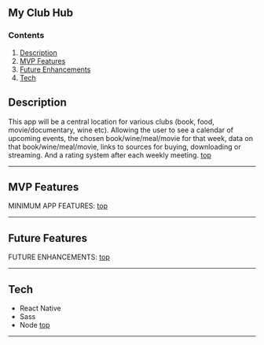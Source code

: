 ## **My Club Hub**
### <a name="home"></a> **Contents**
1. [Description](#desc)
2. [MVP Features](#features)
3. [Future Enhancements](#future) 
4. [Tech](#tech)
## <a name="desc"></a> **Description**

This app will be a central location for various clubs (book, food, movie/documentary, wine etc). Allowing the user to see a calendar of upcoming events, the chosen book/wine/meal/movie for that week, data on that book/wine/meal/movie, links to sources for buying, downloading or streaming. And a rating system after each weekly meeting.
[top](#home)
________________

## <a name="features"></a> **MVP Features**

MINIMUM APP FEATURES:
[top](#home)
________________

## <a name="future"></a> **Future Features**

FUTURE ENHANCEMENTS:
[top](#home)
________________

## <a name="tech"></a> **Tech**

* React Native
* Sass
* Node
[top](#home)
________________
